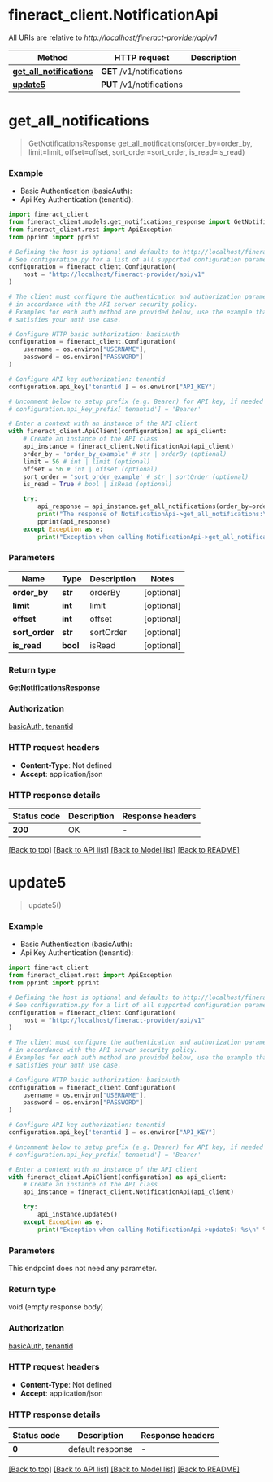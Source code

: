 # fineract_client.NotificationApi

All URIs are relative to *http://localhost/fineract-provider/api/v1*

Method | HTTP request | Description
------------- | ------------- | -------------
[**get_all_notifications**](NotificationApi.md#get_all_notifications) | **GET** /v1/notifications | 
[**update5**](NotificationApi.md#update5) | **PUT** /v1/notifications | 


# **get_all_notifications**
> GetNotificationsResponse get_all_notifications(order_by=order_by, limit=limit, offset=offset, sort_order=sort_order, is_read=is_read)



### Example

* Basic Authentication (basicAuth):
* Api Key Authentication (tenantid):

```python
import fineract_client
from fineract_client.models.get_notifications_response import GetNotificationsResponse
from fineract_client.rest import ApiException
from pprint import pprint

# Defining the host is optional and defaults to http://localhost/fineract-provider/api/v1
# See configuration.py for a list of all supported configuration parameters.
configuration = fineract_client.Configuration(
    host = "http://localhost/fineract-provider/api/v1"
)

# The client must configure the authentication and authorization parameters
# in accordance with the API server security policy.
# Examples for each auth method are provided below, use the example that
# satisfies your auth use case.

# Configure HTTP basic authorization: basicAuth
configuration = fineract_client.Configuration(
    username = os.environ["USERNAME"],
    password = os.environ["PASSWORD"]
)

# Configure API key authorization: tenantid
configuration.api_key['tenantid'] = os.environ["API_KEY"]

# Uncomment below to setup prefix (e.g. Bearer) for API key, if needed
# configuration.api_key_prefix['tenantid'] = 'Bearer'

# Enter a context with an instance of the API client
with fineract_client.ApiClient(configuration) as api_client:
    # Create an instance of the API class
    api_instance = fineract_client.NotificationApi(api_client)
    order_by = 'order_by_example' # str | orderBy (optional)
    limit = 56 # int | limit (optional)
    offset = 56 # int | offset (optional)
    sort_order = 'sort_order_example' # str | sortOrder (optional)
    is_read = True # bool | isRead (optional)

    try:
        api_response = api_instance.get_all_notifications(order_by=order_by, limit=limit, offset=offset, sort_order=sort_order, is_read=is_read)
        print("The response of NotificationApi->get_all_notifications:\n")
        pprint(api_response)
    except Exception as e:
        print("Exception when calling NotificationApi->get_all_notifications: %s\n" % e)
```



### Parameters


Name | Type | Description  | Notes
------------- | ------------- | ------------- | -------------
 **order_by** | **str**| orderBy | [optional] 
 **limit** | **int**| limit | [optional] 
 **offset** | **int**| offset | [optional] 
 **sort_order** | **str**| sortOrder | [optional] 
 **is_read** | **bool**| isRead | [optional] 

### Return type

[**GetNotificationsResponse**](GetNotificationsResponse.md)

### Authorization

[basicAuth](../README.md#basicAuth), [tenantid](../README.md#tenantid)

### HTTP request headers

 - **Content-Type**: Not defined
 - **Accept**: application/json

### HTTP response details

| Status code | Description | Response headers |
|-------------|-------------|------------------|
**200** | OK |  -  |

[[Back to top]](#) [[Back to API list]](../README.md#documentation-for-api-endpoints) [[Back to Model list]](../README.md#documentation-for-models) [[Back to README]](../README.md)

# **update5**
> update5()



### Example

* Basic Authentication (basicAuth):
* Api Key Authentication (tenantid):

```python
import fineract_client
from fineract_client.rest import ApiException
from pprint import pprint

# Defining the host is optional and defaults to http://localhost/fineract-provider/api/v1
# See configuration.py for a list of all supported configuration parameters.
configuration = fineract_client.Configuration(
    host = "http://localhost/fineract-provider/api/v1"
)

# The client must configure the authentication and authorization parameters
# in accordance with the API server security policy.
# Examples for each auth method are provided below, use the example that
# satisfies your auth use case.

# Configure HTTP basic authorization: basicAuth
configuration = fineract_client.Configuration(
    username = os.environ["USERNAME"],
    password = os.environ["PASSWORD"]
)

# Configure API key authorization: tenantid
configuration.api_key['tenantid'] = os.environ["API_KEY"]

# Uncomment below to setup prefix (e.g. Bearer) for API key, if needed
# configuration.api_key_prefix['tenantid'] = 'Bearer'

# Enter a context with an instance of the API client
with fineract_client.ApiClient(configuration) as api_client:
    # Create an instance of the API class
    api_instance = fineract_client.NotificationApi(api_client)

    try:
        api_instance.update5()
    except Exception as e:
        print("Exception when calling NotificationApi->update5: %s\n" % e)
```



### Parameters

This endpoint does not need any parameter.

### Return type

void (empty response body)

### Authorization

[basicAuth](../README.md#basicAuth), [tenantid](../README.md#tenantid)

### HTTP request headers

 - **Content-Type**: Not defined
 - **Accept**: application/json

### HTTP response details

| Status code | Description | Response headers |
|-------------|-------------|------------------|
**0** | default response |  -  |

[[Back to top]](#) [[Back to API list]](../README.md#documentation-for-api-endpoints) [[Back to Model list]](../README.md#documentation-for-models) [[Back to README]](../README.md)

